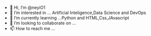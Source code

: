 - 👋 Hi, I’m @neyiO1
- 👀 I’m interested in ... Artificial Inteligence,Data Science and DevOps
- 🌱 I’m currently learning ...Python and HTML,Css,JAvascript
- 💞️ I’m looking to collaborate on ...
- 📫 How to reach me ...

<!---
neyiO1/neyiO1 is a ✨ special ✨ repository because its `README.md` (this file) appears on your GitHub profile.
You can click the Preview link to take a look at your changes.
--->
